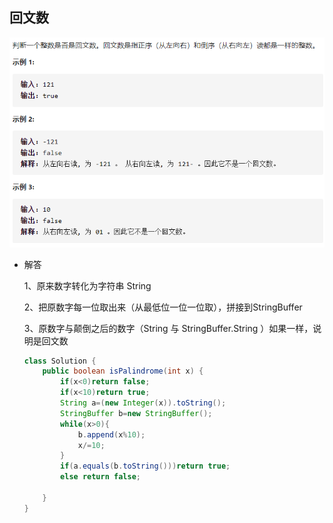 ## 回文数

![](回文数.png)



- 解答

  1、原来数字转化为字符串 String

  2、把原数字每一位取出来（从最低位一位一位取），拼接到StringBuffer

  3、原数字与颠倒之后的数字（String 与 StringBuffer.String ）如果一样，说明是回文数

  ```java
  class Solution {
      public boolean isPalindrome(int x) {
          if(x<0)return false;
          if(x<10)return true;
          String a=(new Integer(x)).toString();
          StringBuffer b=new StringBuffer();
          while(x>0){
              b.append(x%10);
              x/=10;
          }
          if(a.equals(b.toString()))return true;
          else return false;
  
      }
  }
  ```

  